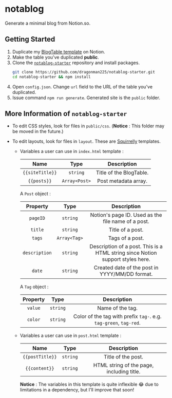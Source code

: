 # notablog

Generate a minimal blog from Notion.so.

## Getting Started

1. Duplicate my [BlogTable template](https://www.notion.so/937c97eb6efb47f5864dc7fa66bbe88a?v=7076048baf9842238b74342f6b491c5b) on Notion.
2. Make the table you've duplicated **public**.
3. Clone the [`notablog-starter`](https://github.com/dragonman225/notablog-starter) repository and install packages.
   ```bash
   git clone https://github.com/dragonman225/notablog-starter.git
   cd notablog-starter && npm install
   ```
4. Open `config.json`. Change `url` field to the URL of the table you've duplicated.
5. Issue command `npm run generate`. Generated site is the `public` folder.

## More Information of `notablog-starter`

* To edit CSS styles, look for files in `public/css`. (**Notice** : This folder may be moved in the future.)
* To edit layouts, look for files in `layout`. These are [Squirrelly](https://squirrelly.js.org/) templates.
  
  * Variables a user can use in `index.html` template :
  
    |      Name       |     Type      |       Description       |
    | :-------------: | :-----------: | :---------------------: |
    | `{{siteTitle}}` |   `string`    | Title of the BlogTable. |
    |   `{{posts}}`   | `Array<Post>` |  Post metadata array.   |
  
    A `Post` object :
  
    |   Property    |     Type     |                         Description                          |
    | :-----------: | :----------: | :----------------------------------------------------------: |
    |   `pageID`    |   `string`   |      Notion's page ID. Used as the file name of a post.      |
    |    `title`    |   `string`   |                       Title of a post.                       |
    |    `tags`     | `Array<Tag>` |                       Tags of a post.                        |
    | `description` |   `string`   | Description of a post. This is a HTML string since Notion support styles here. |
    |    `date`     |   `string`   |        Created date of the post in YYYY/MM/DD format.        |
  
    A `Tag` object :
  
    | Property |   Type   |                         Description                          |
    | :------: | :------: | :----------------------------------------------------------: |
    | `value`  | `string` |                       Name of the tag.                       |
    | `color`  | `string` | Color of the tag with prefix `tag-`. e.g. `tag-green`, `tag-red`. |
  
  * Variables a user can use in `post.html` template : 
  
    |      Name       |   Type   |                Description                |
    | :-------------: | :------: | :---------------------------------------: |
    | `{{postTitle}}` | `string` |            Title of the post.             |
    |  `{{content}}`  | `string` | HTML string of the page, including title. |
  
    **Notice** : The variables in this template is quite inflexible 😂 due to limitations in a dependency, but I'll improve that soon!
